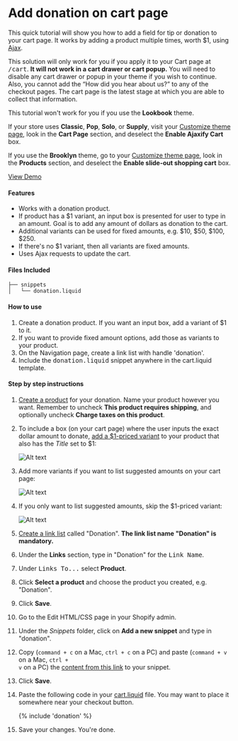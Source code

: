 Add donation on cart page
=============

This quick tutorial will show you how to add a field for tip or donation to your cart page. It works by adding a product multiple times, worth $1, using [Ajax](https://docs.shopify.com/support/your-website/themes/can-i-use-ajax-api).

This solution will only work for you if you apply it to your Cart page at <kbd>/cart</kbd>. **It will not work in a cart drawer or cart popup.** You will need to disable any cart drawer or popup in your theme if you wish to continue. Also, you cannot add the “How did you hear about us?” to any of the checkout pages. The cart page is the latest stage at which you are able to collect that information.

This tutorial won't work for you if you use the **Lookbook** theme.

If your store uses **Classic**, **Pop**, **Solo**, or **Supply**, visit your [Customize theme page](//www.shopify.com/admin/themes/current/editor), look in the **Cart Page** section, and deselect the **Enable Ajaxify Cart** box.

If you use the **Brooklyn** theme, go to your [Customize theme page](//www.shopify.com/admin/themes/current/editor), look in the **Products** section, and deselect the **Enable slide-out shopping cart** box.

[View Demo](http://donation-tutorial.myshopify.com/)

#### Features
- Works with a donation product.
- If product has a $1 variant, an input box is presented for user to type in an amount. Goal is to add any amount of dollars as donation to the cart.
- Additional variants can be used for fixed amounts, e.g. $10, $50, $100, $250.
- If there's no $1 variant, then all variants are fixed amounts.
- Uses Ajax requests to update the cart.

#### Files Included
```
├── snippets
│   └── donation.liquid
```

#### How to use

1. Create a donation product. If you want an input box, add a variant of $1 to it.
2. If you want to provide fixed amount options, add those as variants to your product.
3. On the Navigation page, create a link list with handle 'donation'.
4. Include the <tt>donation.liquid</tt> snippet anywhere in the cart.liquid template.

#### Step by step instructions

1. [Create a product](/manual/your-store/products/create-product) for your donation. Name your product however you want. Remember to uncheck **This product requires shipping**, and optionally uncheck **Charge taxes on this product**.

2. To include a box (on your cart page) where the user inputs the exact dollar amount to donate, [add a $1-priced variant](/manual/your-store/products/variants#create-product-variant) to your product that also has the *Title* set to $1:

	 ![Alt text](https://monosnap.com/file/CVqLZsAB3PAW1lO2MW7LUnr16348pb.png)

3. Add more variants if you want to list suggested amounts on your cart page:

	 ![Alt text](https://monosnap.com/file/LrcHZGpFu1Ivxbc1kRAPbjRk4fc5JA.png)

4. If you only want to list suggested amounts, skip the $1-priced variant:

	 ![Alt text](https://monosnap.com/file/coqOUUz8CcaJDFniwkq5DJqZuKsChD.png)

5. [Create a link list](/manual/your-website/navigation/create-new-navigation) called "Donation". **The link list name "Donation" is mandatory.**

6. Under the **Links** section, type in "Donation" for the <tt>Link Name</tt>.

7. Under <kbd>Links To...</kbd> select **Product**.

8. Click **Select a product** and choose the product you created, e.g. "Donation".

9. Click **Save**.

10. Go to the Edit HTML/CSS page in your Shopify admin.

11. Under the *Snippets* folder, click on **Add a new snippet** and type in "donation".

12. Copy (<code>command + c</code> on a Mac, <code>ctrl + c</code> on a PC) and paste (<code>command + v</code> on a Mac, <code>ctrl + v</code> on a PC) the [content from this link](https://raw.githubusercontent.com/carolineschnapp/donation/master/snippets/donation.liquid) to your snippet.

13. Click **Save**.

14. Paste the following code in your [cart.liquid](//www.shopify.com/admin/themes/current?key=templates/cart.liquid) file. You may want to place it somewhere near your checkout button.
 
    {% include 'donation' %}

15. Save your changes. You're done.

